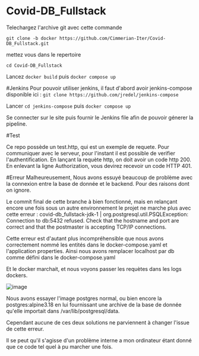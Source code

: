 # Covid-DB_Fullstack

Telechargez l'archive git avec cette commande

```git clone -b docker https://github.com/Cimmerian-Iter/Covid-DB_Fullstack.git```

mettez vous dans le repertoire 

```cd Covid-DB_Fullstack```

Lancez ```docker build``` puis ```docker compose up```

#Jenkins
Pour pouvoir utiliser jenkins, il faut d'abord avoir jenkins-compose disponible ici : ```git clone https://github.com/jredel/jenkins-compose```

Lancer ```cd jenkins-compose``` puis ```docker compose up```

Se connecter sur le site puis fournir le Jenkins file afin de pouvoir génerer la pipeline.

#Test

Ce repo possède un test.http, qui est un exemple de requete. Pour communiquer avec le serveur, pour l'instant il est possible de verifier l'authentification. En lançant la requète http, on doit avoir un code http 200. En enlevant la ligne Authorization, vous devirez recevoir un code HTTP 401.

#Erreur
Malheureusement, Nous avons essuyé beaucoup de problème avec la connexion entre la base de donnée et le backend. Pour des raisons dont on ignore.

Le commit final de cette branche à bien fonctionné, mais en relançant encore une fois sous un autre environnement le projet ne marche plus avec cette erreur : covid-db_fullstack-jdk-1  | org.postgresql.util.PSQLException: Connection to db:5432 refused. Check that the hostname and port are correct and that the postmaster is accepting TCP/IP connections.

Cette erreur est d'autant plus incompréhensible que nous avons correctement nommé les entités dans le docker-compose.yaml et l'application properties. Ainsi nous avons remplacer localhost par db comme défini dans le docker-compose.yaml

Et le docker marchait, et nous voyons passer les requètes dans les logs dockers.

![image](https://github.com/Cimmerian-Iter/Covid-DB_Fullstack/assets/37327589/3443d7db-297e-4055-a798-e6cba5c092cd)




Nous avons essayer l'image postgres normal, ou bien encore la postgres:alpine3.18 en lui fournissant une archive de la base de donnée qu'elle importait dans /var/lib/postgresql/data.

Cependant aucune de ces deux solutions ne parviennent à changer l'issue de cette erreur.

Il se peut qu'il s'agisse d'un problème interne a mon ordinateur étant donné que ce code tel quel à pu marcher une fois.


